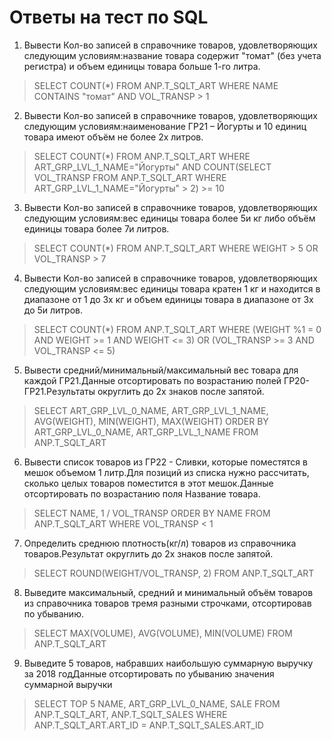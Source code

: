 # Ответы на тест по SQL
1. Вывести Кол-во записей в справочнике товаров, удовлетворяющих следующим условиям:название товара содержит "томат" (без учета регистра) и объем единицы товара больше 1-го литра.
> SELECT COUNT(\*) FROM ANP.T_SQLT_ART WHERE NAME CONTAINS "томат" AND VOL_TRANSP > 1

2. Вывести Кол-во записей в справочнике товаров, удовлетворяющих следующим условиям:наименование ГР21 – Йогурты и 10 единиц товара имеют объём не более 2х литров.
> SELECT COUNT(\*) FROM ANP.T_SQLT_ART WHERE ART_GRP_LVL_1_NAME="Йогурты" 
> AND COUNT(SELECT VOL_TRANSP FROM ANP.T_SQLT_ART WHERE ART_GRP_LVL_1_NAME="Йогурты" > 2) >= 10

3. Вывести Кол-во записей в справочнике товаров, удовлетворяющих следующим условиям:вес единицы товара более 5и кг либо объём единицы товара более 7и литров.
> SELECT COUNT(\*) FROM ANP.T_SQLT_ART WHERE WEIGHT > 5 OR VOL_TRANSP > 7

4. Вывести Кол-во записей в справочнике товаров, удовлетворяющих следующим условиям:вес единицы товара кратен 1 кг и находится в диапазоне от 1 до 3х кг и объем единицы товара в диапазоне от 3х до 5и литров.
> SELECT COUNT(\*) FROM ANP.T_SQLT_ART WHERE (WEIGHT %1 = 0 AND WEIGHT >= 1 AND WEIGHT <= 3) OR (VOL_TRANSP >= 3 AND VOL_TRANSP <= 5)

5. Вывести средний/минимальный/максимальный вес товара для каждой ГР21.Данные отсортировать по возрастанию полей ГР20-ГР21.Результаты округлить до 2х знаков после запятой.
> SELECT ART_GRP_LVL_0_NAME, ART_GRP_LVL_1_NAME, AVG(WEIGHT), MIN(WEIGHT), MAX(WEIGHT) ORDER BY ART_GRP_LVL_0_NAME, ART_GRP_LVL_1_NAME FROM ANP.T_SQLT_ART

6. Вывести список товаров из ГР22 - Сливки, которые поместятся в мешок объемом 1 литр.Для позиций из списка нужно рассчитать, сколько целых товаров поместится в этот мешок.Данные отсортировать по возрастанию поля Название товара.
> SELECT NAME, 1 / VOL_TRANSP ORDER BY NAME FROM ANP.T_SQLT_ART WHERE VOL_TRANSP < 1

7. Определить среднюю плотность(кг/л) товаров из справочника товаров.Результат округлить до 2х знаков после запятой.
> SELECT ROUND(WEIGHT/VOL_TRANSP, 2) FROM ANP.T_SQLT_ART

8. Выведите максимальный, средний и минимальный объём товаров из справочника товаров тремя разными строчками, отсортировав по убыванию.
> SELECT MAX(VOLUME), AVG(VOLUME), MIN(VOLUME) FROM ANP.T_SQLT_ART

9. Выведите 5 товаров, набравших наибольшую суммарную выручку за 2018 годДанные отсортировать по убыванию значения суммарной выручки
> SELECT TOP 5 NAME, ART_GRP_LVL_0_NAME, SALE FROM ANP.T_SQLT_ART, ANP.T_SQLT_SALES WHERE ANP.T_SQLT_ART.ART_ID = ANP.T_SQLT_SALES.ART_ID
